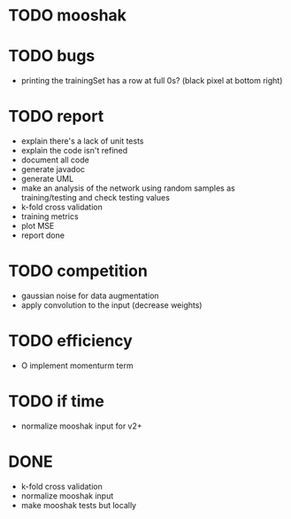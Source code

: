 # TODO mooshak


# TODO bugs
- printing the trainingSet has a row at full 0s? (black pixel at bottom right)


# TODO report
- explain there's a lack of unit tests
- explain the code isn't refined
- document all code
- generate javadoc
- generate UML
- make an analysis of the network using random samples as training/testing and check testing values
- k-fold cross validation
- training metrics
- plot MSE
- report done


# TODO competition
- gaussian noise for data augmentation
- apply convolution to the input (decrease weights)


# TODO efficiency
- O implement momenturm term


# TODO if time
- normalize mooshak input for v2+




# DONE
- k-fold cross validation
- normalize mooshak input
- make mooshak tests but locally
